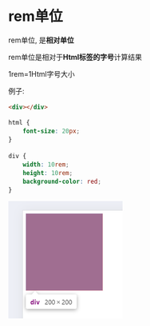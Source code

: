 # rem单位

rem单位, 是**相对单位**

rem单位是相对于**Html标签的字号**计算结果

1rem=1Html字号大小

例子:

```html
<div></div>
```

```css
html {
    font-size: 20px;
}

div {
    width: 10rem;
    height: 10rem;
    background-color: red;
}
```

![2315df465b0a6386d2d7a7b2ce53e4c614f09f25](Assets/2315df465b0a6386d2d7a7b2ce53e4c614f09f25.png)
